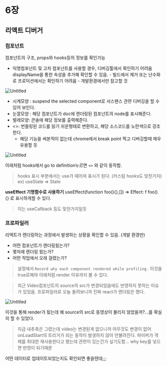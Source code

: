 # 6장

## 리액트 디버거

### 컴포넌트

컴포넌트의 구조, props와 hooks등의 정보를 확인가능

- 익명컴포넌트 및 고차 컴포넌트를 사용할 경우, 디버깅툴에서 확인하기 어려움
  displayName을 통한 속성을 추가해 확인할 수 있음. - 빌드에서 제거 또는 난수화로 프로덕션에서는 확인하기 어려움 - 개발환경에서만 참고할 것

![Untitled](https://prod-files-secure.s3.us-west-2.amazonaws.com/3ed9d975-326d-428e-9fb3-9d8e5a7ddb88/c74d9cfb-4590-43e8-976b-77434245b27c/Untitled.png)

- 시계모양 : suspend the selected component로 서스팬스 관련 디버깅을 할 수 있어 보인다.
- 눈깔모양 : 해당 컴포넌트가 doc에 렌더링된 컴포넌트의 node를 표시해준다.
- 벌레모양: 콘솔에 해당 정보를 출력해준다.
- <>: 번들링된 코드를 읽기 쉬운형태로 변환하고, 해당 소스코드를 노란색으로 강조한다.
  - 해당 기능을 써본적이 없는데 chrome에서 break point 찍고 디버깅할때 매우 유용할 듯

![Untitled](https://prod-files-secure.s3.us-west-2.amazonaws.com/3ed9d975-326d-428e-9fb3-9d8e5a7ddb88/d3648679-c8a8-49a6-8777-50a97b8ac49e/Untitled.png)

아래처럼 hooks에서 go to definition누르면 `<>` 와 같이 동작함.

> hooks 표시 부분에서는 use가 때어져 표시가 된다. (커스텀 hooks도 맞찬가지)
> ex) useState ⇒ State

**useEffect 기명함수로 사용하기**
useEffect(function foo(){},[]) ⇒ Effect: f foo() {}
로 표시하게할 수 있다.

> 이는 useCallback 등도 맞찬가지일듯

### 프로파일러

리액트가 렌더링하는 과정에서 발생하는 상황을 확인할 수 있음. (개발 환경만)

- 어떤 컴포넌트가 렌더링됬는가?
- 몇차례 렌더링 됬는가?
- 어떤 작업에서 오래 걸렸는가?

> 설정에서 `Record why each component rendered while profiling.` 이것을 true로해야 아래처럼 render 이유까지 볼 수 있다.

> 최근 Video컴포넌트의 source의 src가 변경되었음에도 반영하지 못하는 이슈가 있었음. 프로파일러로 오늘 돌려보니까 진짜 react가 랜더링은 했다.

![Untitled](https://prod-files-secure.s3.us-west-2.amazonaws.com/3ed9d975-326d-428e-9fb3-9d8e5a7ddb88/54120137-41cc-4a41-a6a6-e5adc2c788fd/Untitled.png)

이것을 통해 render가 됬는데 왜 source의 src로 동영상이 불리지 않았을까?…를 확실히 할 수 있었다.

> 지금 내추축은 그렸는데 video는 변경된게 없으니까 아무것도 변경이 없어 onLoadStart의 트리거가 되는 동작이 발생하지 않아 안불려진다.
> 파이버가 객체를 최대한 재사용한다고 했는데 관련이 있는건가 싶기도함…
> why key를 넣으면 반영이 되기때문

어떤 데이터로 업데이트되었는지도 확인되면 좋을텐데;;;
